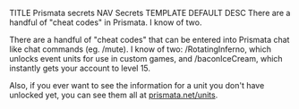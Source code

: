 TITLE Prismata secrets
NAV Secrets
TEMPLATE DEFAULT
DESC There are a handful of "cheat codes" in Prismata. I know of two.

There are a handful of "cheat codes" that can be entered into Prismata chat like chat commands (eg. /mute). I know of two: /RotatingInferno, which unlocks event units for use in custom games, and /baconIceCream, which instantly gets your account to level 15.

Also, if you ever want to see the information for a unit you don't have unlocked yet, you can see them all at [prismata.net/units](https://prismata.net/units).

